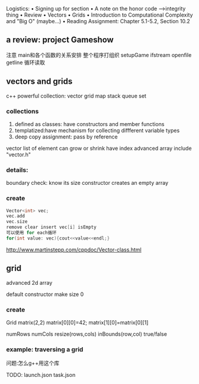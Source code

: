 Logistics:
• Signing up for section
• A note on the honor code  -->integrity thing
• Review
• Vectors
• Grids
• Introduction to Computational Complexity and "Big O" (maybe...)
• Reading Assignment: Chapter 5.1-5.2, Section 10.2

## a review: project Gameshow
注意 main和各个函数的关系安排 整个程序打组织
setupGame ifstream openfile getline
循环读取

## vectors and grids
c++ powerful collection: vector grid map stack queue set

### collections
1. defined as classes: have constructors and member functions
2. templatized:have mechanism for collecting diffferent variable types
3. deep copy assignment: pass by reference


vector list of element can grow or shrink
have index advanced array 
include "vector.h"

### details:
boundary check: know its size
constructor creates an empty array

### create
```c
Vector<int> vec;
vec.add
vec.size
remove clear insert vec[i] isEmpty
可以使用 for each循环
for(int value: vec){cout<<value<<endl;}
```
http://www.martinstepp.com/cppdoc/Vector-class.html


## grid
advanced 2d array

default constructor make size 0

### create 
Grid<int> matrix(2,2)
matrix[0][0]=42;
matrix[1][0]=matrix[0][1]

numRows numCols resize(rows,cols)
inBounds(row,col) true/false

### example: traversing a grid

问题:怎么g++用这个库

TODO: launch.json task.json

